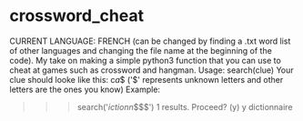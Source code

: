 # crossword_cheat
CURRENT LANGUAGE: FRENCH (can be changed by finding a .txt word list of other languages and changing the file name at the beginning of the code).
My take on making a simple python3 function that you can use to cheat at games such as crossword and hangman.
Usage: search(clue)
Your clue should looke like this: c$a$$ ('$' represents unknown letters and other letters are the ones you know)
Example: 

>>>search('$ictionn$$$$')
1 results. Proceed? (y)
y
dictionnaire


